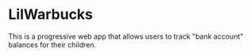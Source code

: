 # LilWarbucks

This is a progressive web app that allows users to track "bank account" balances for their children.
